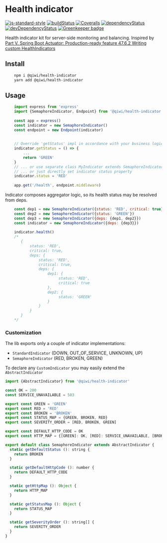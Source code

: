 # Health indicator

[![js-standard-style](https://img.shields.io/badge/code%20style-standard-brightgreen.svg)](http://standardjs.com)
[![buildStatus](https://img.shields.io/travis/qiwi/health-indicator.svg?maxAge=1000&branch=master)](https://travis-ci.org/qiwi/health-indicator)
[![Coveralls](https://img.shields.io/coveralls/qiwi/health-indicator.svg?maxAge=1000)](https://coveralls.io/github/qiwi/health-indicator)
[![dependencyStatus](https://img.shields.io/david/qiwi/health-indicator.svg?maxAge=1000)](https://david-dm.org/qiwi/health-indicator)
[![devDependencyStatus](https://img.shields.io/david/dev/qiwi/health-indicator.svg?maxAge=1000)](https://david-dm.org/qiwi/health-indicator) [![Greenkeeper badge](https://badges.greenkeeper.io/qiwi/health-indicator.svg)](https://greenkeeper.io/)

Health indicator kit for server-side monitoring and balancing.
Inspired by [Part V. Spring Boot Actuator: Production-ready feature 47.6.2 Writing custom HealthIndicators](https://docs.spring.io/spring-boot/docs/current/reference/html/production-ready-endpoints.html)

## Install
```bash
    npm i @qiwi/health-indicator
    yarn add @qiwi/health-indicator
```

## Usage
```javascript
    import express from 'express'
    import {SemaphoreIndicator, Endpoint} from '@qiwi/health-indicator'
    
    const app = express()
    const indicator = new SemaphoreIndicator()
    const endpoint = new Endpoint(indicator)
    
    
    // Override 'getStatus' impl in accordance with your business logic
    indicator.getStatus = () => {
        ...
        return 'GREEN'
    }
    // ... or use separate class MyIndicator extends SemaphoreIndicator {...}
    // ... or just directly set indicator status property
    indicator.status = 'RED'
    
    app.get('/health', endpoint.middleware)  
```

Indicator composes aggregator logic, so its health status may be resolved from deps.
```javascript
    const dep1 = new SemaphoreIndicator({status: 'RED', critical: true})
    const dep2 = new SemaphoreIndicator({status: 'GREEN'})
    const dep3 = new SemaphoreIndicator({deps: {dep1, dep2}})
    const indicator = new SemaphoreIndicator({deps: {dep3}})
    
    indicator.health()
    /*
       {
           status: 'RED',
           critical: true,
           deps: {
               status: 'RED',
               critical: true,
               deps: {
                   dep1: {
                        status: 'RED',
                        critical: true
                   },
                   dep2: {
                        status: 'GREEN'
                   }
               }
           }       
       }
    */
```

### Customization
The lib exports only a couple of indicator implementations: 
* `StandardIndicator` (DOWN, OUT_OF_SERVICE, UNKNOWN, UP)
* `SemaphoreIndicator` (RED, BROKEN, GREEN)

To declare any `CustomIndicator` you may easily extend the `AbstractIndicator`
```javascript
import {AbstractIndicator} from '@qiwi/health-indicator'

const OK = 200
const SERVICE_UNAVAILABLE = 503

export const GREEN = 'GREEN'
export const RED = 'RED'
export const BROKEN = 'BROKEN'
export const STATUS_MAP = {GREEN, BROKEN, RED}
export const SEVERITY_ORDER = [RED, BROKEN, GREEN]

export const DEFAULT_HTTP_CODE = OK
export const HTTP_MAP = {[GREEN]: OK, [RED]: SERVICE_UNAVAILABLE, [BROKEN]: SERVICE_UNAVAILABLE}

export default class SemaphoreIndicator extends AbstractIndicator {
  static getDefaultStatus (): string {
    return BROKEN
  }

  static getDefaultHttpCode (): number {
    return DEFAULT_HTTP_CODE
  }

  static getHttpMap (): Object {
    return HTTP_MAP
  }

  static getStatusMap (): Object {
    return STATUS_MAP
  }

  static getSeverityOrder (): string[] {
    return SEVERITY_ORDER
  }
}
```